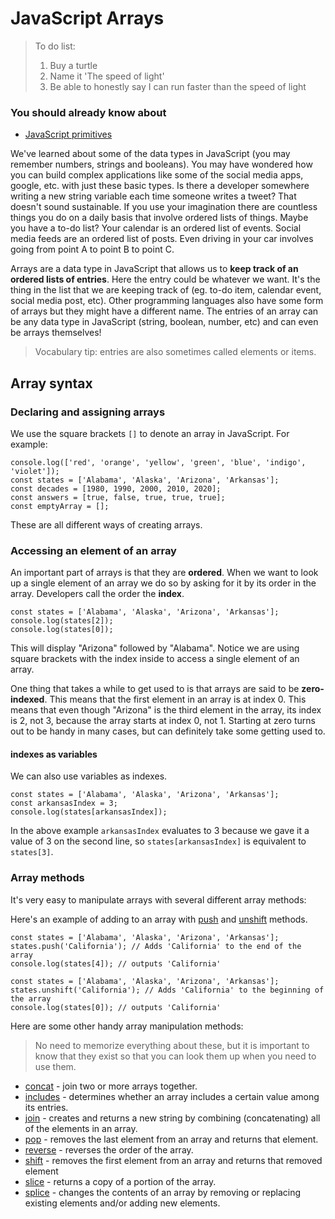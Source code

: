 # JavaScript Arrays

> To do list:
> 1. Buy a turtle
> 2. Name it 'The speed of light'
> 3. Be able to honestly say I can run faster than the speed of light

### You should already know about
* [JavaScript primitives](../javascript-primitives/README.md)

We've learned about some of the data types in JavaScript (you may remember numbers, strings and booleans). You may have wondered how you can build complex applications like some of the social media apps, google, etc. with just these basic types. Is there a developer somewhere writing a new string variable each time someone writes a tweet? That doesn't sound sustainable. If you use your imagination there are countless things you do on a daily basis that involve ordered lists of things. Maybe you have a to-do list? Your calendar is an ordered list of events. Social media feeds are an ordered list of posts. Even driving in your car involves going from point A to point B to point C.

Arrays are a data type in JavaScript that allows us to **keep track of an ordered lists of entries**. Here the entry could be whatever we want. It's the thing in the list that we are keeping track of (eg. to-do item, calendar event, social media post, etc). Other programming languages also have some form of arrays but they might have a different name. The entries of an array can be any data type in JavaScript (string, boolean, number, etc) and can even be arrays themselves!

> Vocabulary tip: entries are also sometimes called elements or items.

## Array syntax

### Declaring and assigning arrays

We use the square brackets `[]` to denote an array in JavaScript. For example:

```
console.log(['red', 'orange', 'yellow', 'green', 'blue', 'indigo', 'violet']);
const states = ['Alabama', 'Alaska', 'Arizona', 'Arkansas'];
const decades = [1980, 1990, 2000, 2010, 2020];
const answers = [true, false, true, true, true];
const emptyArray = [];
```

These are all different ways of creating arrays.

### Accessing an element of an array

An important part of arrays is that they are **ordered**. When we want to look up a single element of an array we do so by asking for it by its order in the array. Developers call the order the **index**.

```
const states = ['Alabama', 'Alaska', 'Arizona', 'Arkansas'];
console.log(states[2]);
console.log(states[0]);
```

This will display "Arizona" followed by "Alabama". Notice we are using square brackets with the index inside to access a single element of an array.

One thing that takes a while to get used to is that arrays are said to be **zero-indexed**. This means that the first element in an array is at index 0. This means that even though "Arizona" is the third element in the array, its index is 2, not 3, because the array starts at index 0, not 1. Starting at zero turns out to be handy in many cases, but can definitely take some getting used to.

#### indexes as variables

We can also use variables as indexes.

```
const states = ['Alabama', 'Alaska', 'Arizona', 'Arkansas'];
const arkansasIndex = 3;
console.log(states[arkansasIndex]);
```

In the above example `arkansasIndex` evaluates to 3 because we gave it a value of 3 on the second line, so `states[arkansasIndex]` is equivalent to `states[3]`.


### Array methods

It's very easy to manipulate arrays with several different array methods:

Here's an example of adding to an array with [push](https://developer.mozilla.org/en-US/docs/Web/JavaScript/Reference/Global_Objects/Array/push) and [unshift](https://developer.mozilla.org/en-US/docs/Web/JavaScript/Reference/Global_Objects/Array/unshift) methods.

```
const states = ['Alabama', 'Alaska', 'Arizona', 'Arkansas'];
states.push('California'); // Adds 'California' to the end of the array
console.log(states[4]); // outputs 'California'
```

```
const states = ['Alabama', 'Alaska', 'Arizona', 'Arkansas'];
states.unshift('California'); // Adds 'California' to the beginning of the array
console.log(states[0]); // outputs 'California'
```

Here are some other handy array manipulation methods:

> No need to memorize everything about these, but it is important to know that they exist so that you can look them up when you need to use them.

* [concat](https://developer.mozilla.org/en-US/docs/Web/JavaScript/Reference/Global_Objects/Array/concat) - join two or more arrays together.
* [includes](https://developer.mozilla.org/en-US/docs/Web/JavaScript/Reference/Global_Objects/Array/includes) - determines whether an array includes a certain value among its entries.
* [join](https://developer.mozilla.org/en-US/docs/Web/JavaScript/Reference/Global_Objects/Array/join) - creates and returns a new string by combining (concatenating) all of the elements in an array.
* [pop](https://developer.mozilla.org/en-US/docs/Web/JavaScript/Reference/Global_Objects/Array/pop) - removes the last element from an array and returns that element.
* [reverse](https://developer.mozilla.org/en-US/docs/Web/JavaScript/Reference/Global_Objects/Array/shift) - reverses the order of the array.
* [shift](https://developer.mozilla.org/en-US/docs/Web/JavaScript/Reference/Global_Objects/Array/shift) - removes the first element from an array and returns that removed element
* [slice](https://developer.mozilla.org/en-US/docs/Web/JavaScript/Reference/Global_Objects/Array/slice) - returns a copy of a portion of the array.
* [splice](https://developer.mozilla.org/en-US/docs/Web/JavaScript/Reference/Global_Objects/Array/splice) - changes the contents of an array by removing or replacing existing elements and/or adding new elements.